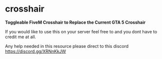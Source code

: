 # crosshair
**Toggleable FiveM Crosshair to Replace the Current GTA 5 Crosshair**

If you would like to use this on your server feel free to and you dont have to credit me at all.


Any help needed in this resource please direct to this discord
https://discord.gg/XRNnKkJW
